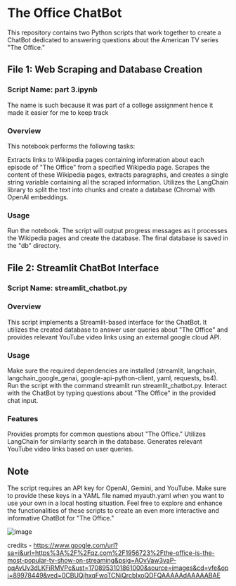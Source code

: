 # The Office ChatBot
This repository contains two Python scripts that work together to create a ChatBot dedicated to answering questions about the American TV series "The Office."

## File 1: Web Scraping and Database Creation
### Script Name: part 3.ipynb
The name is such because it was part of a college assignment hence it made it easier for me to keep track
### Overview
This notebook performs the following tasks:

Extracts links to Wikipedia pages containing information about each episode of "The Office" from a specified Wikipedia page.
Scrapes the content of these Wikipedia pages, extracts paragraphs, and creates a single string variable containing all the scraped information.
Utilizes the LangChain library to split the text into chunks and create a database (Chroma) with OpenAI embeddings.

### Usage
Run the notebook.
The script will output progress messages as it processes the Wikipedia pages and create the database.
The final database is saved in the "db" directory.

## File 2: Streamlit ChatBot Interface
### Script Name: streamlit_chatbot.py
### Overview
This script implements a Streamlit-based interface for the ChatBot. It utilizes the created database to answer user queries about "The Office" and provides relevant YouTube video links using an external google cloud API.

### Usage
Make sure the required dependencies are installed (streamlit, langchain, langchain_google_genai, google-api-python-client, yaml, requests, bs4).
Run the script with the command streamlit run streamlit_chatbot.py.
Interact with the ChatBot by typing questions about "The Office" in the provided chat input.
### Features
Provides prompts for common questions about "The Office."
Utilizes LangChain for similarity search in the database.
Generates relevant YouTube video links based on user queries.
## Note
The script requires an API key for OpenAI, Gemini, and YouTube. Make sure to provide these keys in a YAML file named myauth.yaml when you want to use your own in a local hosting situation. 
Feel free to explore and enhance the functionalities of these scripts to create an even more interactive and informative ChatBot for "The Office."


![image](https://github.com/mahikanair/The-Office-Chatbot-/assets/145975620/975d1d08-9b32-4da2-a954-7acf0df9521c)

credits - https://www.google.com/url?sa=i&url=https%3A%2F%2Fqz.com%2F1956723%2Fthe-office-is-the-most-popular-tv-show-on-streaming&psig=AOvVaw3vaP-pqAvUv3dLKFiRMVPc&ust=1708953101861000&source=images&cd=vfe&opi=89978449&ved=0CBUQjhxqFwoTCNiQrcbIxoQDFQAAAAAdAAAAABAE
